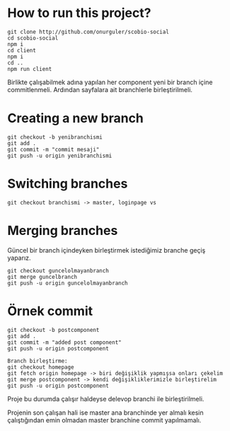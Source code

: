# How to run this project?

```
git clone http://github.com/onurguler/scobio-social
cd scobio-social
npm i
cd client
npm i
cd ..
npm run client
```

Birlikte çalışabilmek adına yapılan her component yeni bir branch içine commitlenmeli.
Ardından sayfalara ait branchlerle birleştirilmeli.

# Creating a new branch

```
git checkout -b yenibranchismi
git add .
git commit -m "commit mesaji"
git push -u origin yenibranchismi
```

# Switching branches

```
git checkout branchismi -> master, loginpage vs
```

# Merging branches

Güncel bir branch içindeyken birleştirmek istediğimiz branche geçiş yaparız.

```
git checkout guncelolmayanbranch
git merge guncelbranch
git push -u origin guncelolmayanbranch
```

# Örnek commit

```
git checkout -b postcomponent
git add .
git commit -m "added post component"
git push -u origin postcomponent

Branch birleştirme:
git checkout homepage
git fetch origin homepage -> biri değişiklik yapmışsa onları çekelim
git merge postcomponent -> kendi değişikliklerimizle birleştirelim
git push -u origin postcomponent
```

Proje bu durumda çalışır haldeyse delevop branchi ile birleştirilmeli.

Projenin son çalışan hali ise master ana branchinde yer almalı kesin çalıştığından emin olmadan master branchine commit yapılmamalı.

